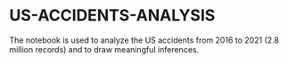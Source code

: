 # US-ACCIDENTS-ANALYSIS
The notebook is used to analyze the US accidents from 2016 to 2021 (2.8 million records) and to draw meaningful inferences.
